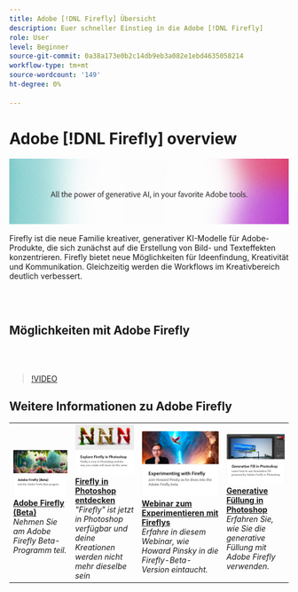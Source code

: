 ```yaml
---
title: Adobe [!DNL Firefly] Übersicht
description: Euer schneller Einstieg in die Adobe [!DNL Firefly]
role: User
level: Beginner
source-git-commit: 0a38a173e0b2c14db9eb3a082e1ebd4635058214
workflow-type: tm+mt
source-wordcount: '149'
ht-degree: 0%

---
```


# Adobe [!DNL Firefly] overview

![Bild von Firefly Hero](../assets/firefly.png)

Firefly ist die neue Familie kreativer, generativer KI-Modelle für Adobe-Produkte, die sich zunächst auf die Erstellung von Bild- und Texteffekten konzentrieren. Firefly bietet neue Möglichkeiten für Ideenfindung, Kreativität und Kommunikation. Gleichzeitig werden die Workflows im Kreativbereich deutlich verbessert.

<br> 

## Möglichkeiten mit Adobe Firefly

<br> 

>[!VIDEO](https://video.tv.adobe.com/v/3416970t1?quality=12&learn=on&hidetitle=true)

## Weitere Informationen zu Adobe Firefly

<table>
<tr>
   <td>
      <a href="https://firefly.adobe.com/" target="_blank">
         <img alt="Adobe Firefly (Beta)" src="assets/firefly-beta.png" />
      </a>
      <div>
      <a href="https://firefly.adobe.com/" target="_blank"><strong>Adobe Firefly (Beta)</strong></a>
      </div>
      <em>Nehmen Sie am Adobe Firefly Beta-Programm teil.</em>
      <br>
  </td>
  <td>
      <a href="https://www.adobe.com/sensei/generative-ai/firefly.html" target="_blank">
         <img alt="Firefly in Photoshop entdecken" src="assets/firefly-photoshop.png" />
      </a>
      <div>
      <a href="https://www.adobe.com/sensei/generative-ai/firefly.html" target="_blank"><strong>Firefly in Photoshop entdecken</strong></a>
      </div>
      <em>"Firefly" ist jetzt in Photoshop verfügbar und deine Kreationen werden nicht mehr dieselbe sein</em>
      <br>
  </td>
  <td>
      <a href="webinar-experimenting.md">
         <img alt="Mit Adobe Firefly experimentieren" src="assets/webinar-experimenting.png" />
      </a>
      <div>
      <a href="webinar-experimenting.md"><strong>Webinar zum Experimentieren mit Fireflys</strong></a>
      </div>
      <em>Erfahre in diesem Webinar, wie Howard Pinsky in die Firefly-Beta-Version eintaucht.</em>
      <br>
  </td>
  <td>
      <a href="generative-fill.md">
         <img alt="Generative Füllung in Photoshop" src="assets/generative-fill.png" />
      </a>
      <div>
      <a href="generative-fill.md"><strong>Generative Füllung in Photoshop</strong></a>
      </div>
      <em>Erfahren Sie, wie Sie die generative Füllung mit Adobe Firefly verwenden.</em>
      <br>
  </td>
</tr>
</table>
